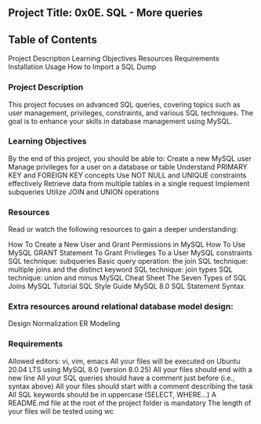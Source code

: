 ## Project Title: 0x0E. SQL - More queries

## Table of Contents
Project Description
Learning Objectives
Resources
Requirements
Installation
Usage
How to Import a SQL Dump

### Project Description
This project focuses on advanced SQL queries, covering topics such as user management, privileges, constraints, and various SQL techniques. The goal is to enhance your skills in database management using MySQL.

### Learning Objectives
By the end of this project, you should be able to:
Create a new MySQL user
Manage privileges for a user on a database or table
Understand PRIMARY KEY and FOREIGN KEY concepts
Use NOT NULL and UNIQUE constraints effectively
Retrieve data from multiple tables in a single request
Implement subqueries
Utilize JOIN and UNION operations

### Resources
Read or watch the following resources to gain a deeper understanding:

How To Create a New User and Grant Permissions in MySQL
How To Use MySQL GRANT Statement To Grant Privileges To a User
MySQL constraints
SQL technique: subqueries
Basic query operation: the join
SQL technique: multiple joins and the distinct keyword
SQL technique: join types
SQL technique: union and minus
MySQL Cheat Sheet
The Seven Types of SQL Joins
MySQL Tutorial
SQL Style Guide
MySQL 8.0 SQL Statement Syntax

### Extra resources around relational database model design:
Design
Normalization
ER Modeling

### Requirements
Allowed editors: vi, vim, emacs
All your files will be executed on Ubuntu 20.04 LTS using MySQL 8.0 (version 8.0.25)
All your files should end with a new line
All your SQL queries should have a comment just before (i.e., syntax above)
All your files should start with a comment describing the task
All SQL keywords should be in uppercase (SELECT, WHERE...)
A README.md file at the root of the project folder is mandatory
The length of your files will be tested using wc
